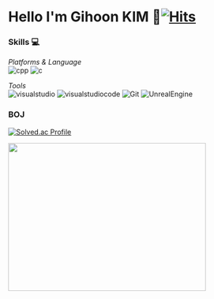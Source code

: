 <!--
**Qussong/Qussong** is a ✨ _special_ ✨ repository because its `README.md` (this file) appears on your GitHub profile.
-->

# Hello I'm **Gihoon KIM** 👻[![Hits](https://hits.seeyoufarm.com/api/count/incr/badge.svg?url=https%3A%2F%2Fgithub.com%2FQussong&count_bg=%23EEE7CE&title_bg=%23BEB085&icon=&icon_color=%23FFFFFF&title=Hits&edge_flat=false)](https://hits.seeyoufarm.com)

### Skills 💻
_Platforms & Language_<br>
![cpp](https://img.shields.io/badge/cpp-00599C.svg?&style=for-the-badge&logo=cplusplus&logoColor=white)
![c](https://img.shields.io/badge/c-6CADDF.svg?&style=for-the-badge&logo=c&logoColor=white)

_Tools_<br>
![visualstudio](https://img.shields.io/badge/visualstudio-5C2D91.svg?&style=for-the-badge&logo=visualstudio&logoColor=white)
![visualstudiocode](https://img.shields.io/badge/visualstudiocode-007ACC.svg?&style=for-the-badge&logo=visualstudio&logoColor=white)
![Git](https://img.shields.io/badge/Git-F05032.svg?&style=for-the-badge&logo=Git&logoColor=white)
![UnrealEngine](https://img.shields.io/badge/Unreal-0E1128.svg?&style=for-the-badge&logo=UnrealEngine&logoColor=white)

### BOJ
[![Solved.ac Profile](http://mazassumnida.wtf/api/v2/generate_badge?boj=kih0976)](https://solved.ac/kih0976/)

<a href="https://github.com/devxb/gitanimals">
<img
  src="https://render.gitanimals.org/farms/Qussong"
  width="400"
  height="300"
/>
</a>

<!--
[ 방문자 수 확인 ]
https://hits.seeyoufarm.com/

[ 로고 만들기 ]
https://simpleicons.org/
-->
